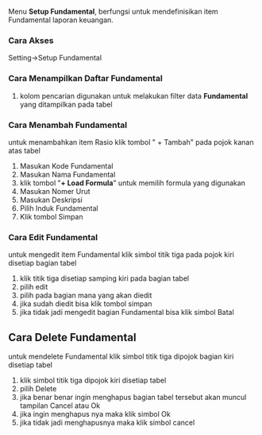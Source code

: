 Menu **Setup Fundamental**, berfungsi untuk mendefinisikan item Fundamental laporan keuangan.

### __Cara Akses__
Setting->Setup Fundamental

### __Cara Menampilkan Daftar Fundamental__
1. kolom pencarian digunakan untuk melakukan filter data **Fundamental** yang ditampilkan pada tabel



### __Cara Menambah Fundamental__
untuk menambahkan item Rasio klik tombol " + Tambah" pada pojok kanan atas tabel
<!-- ![Tambah_Rasio](../static/img/List-Perusahaan.png) -->
1. Masukan Kode Fundamental
2. Masukan Nama Fundamental
3. klik tombol "**+ Load Formula**" untuk memilih formula yang digunakan
4. Masukan Nomer Urut
5. Masukan Deskripsi
6. Pilih Induk Fundamental
7. Klik tombol Simpan


### Cara Edit Fundamental
untuk mengedit item Fundamental klik simbol titik tiga pada pojok kiri disetiap bagian tabel
1. klik titik tiga disetiap samping kiri pada bagian tabel
2. pilih edit
3. pilih pada bagian mana yang akan diedit
4. jika sudah diedit bisa klik tombol simpan
5. jika tidak jadi mengedit bagian Fundamental bisa klik simbol Batal


## Cara Delete Fundamental
untuk mendelete Fundamental klik simbol titik tiga dipojok bagian kiri disetiap tabel
1. klik simbol titik tiga dipojok kiri disetiap tabel
2. pilih Delete
3. jika benar benar ingin menghapus bagian tabel tersebut akan muncul tampilan Cancel atau Ok 
4. jika ingin menghapus nya maka klik simbol Ok
5. jika tidak jadi menghapusnya maka klik simbol cancel